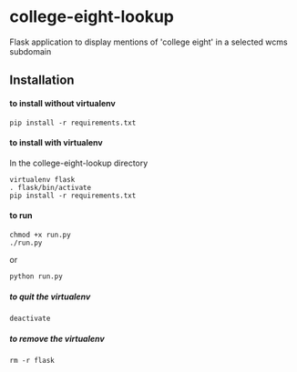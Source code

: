 # college-eight-lookup
Flask application to display mentions of 'college eight' in a selected wcms subdomain

## Installation

#### to install without virtualenv
    pip install -r requirements.txt

#### to install with virtualenv
In the college-eight-lookup directory

    virtualenv flask
    . flask/bin/activate
    pip install -r requirements.txt

#### to run
    chmod +x run.py
    ./run.py
or

    python run.py

##### to quit the virtualenv
    deactivate

##### to remove the virtualenv
    rm -r flask